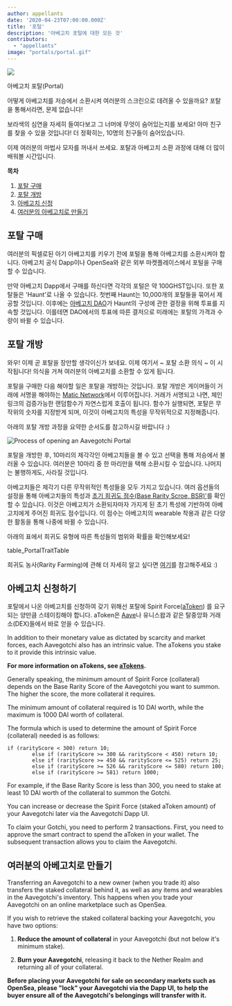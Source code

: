 ```yaml
---
author: appellants
date: '2020-04-23T07:00:00.000Z'
title: '포털'
description: '아베고치 포털에 대한 모든 것'
contributors:
  - "appellants"
image: "portals/portal.gif"
---
```


<div class="headerImageContainer">
<img class="headerImage" src="/portals/portal.gif">
<p class="headerImageText">아베고치 포탈(Portal)</p>
</div>

어떻게 아베고치를 저승에서 소환시켜 여러분의 스크린으로 데려올 수 있을까요? 포탈을 통해서라면, 문제 없습니다!

보라색의 심연을 자세히 들여다보고 그 너머에 무엇이 숨어있는지를 보세요! 아마 친구를 찾을 수 있을 것입니다! 더 정확히는, 10명의 친구들이 숨어있습니다.

이제 여러분의 마법사 모자를 꺼내서 쓰세요. 포탈과 아베고치 소환 과정에 대해 더 많이 배워볼 시간입니다. 

<div class="contentsBox">

**목차**

<ol>
<li><a href=#buying-a-portal>포탈 구매</a></li>
<li><a href=#opening-your-portal>포탈 개방</a></li>
<li><a href=#claiming-an-aavegotchi>아베고치 신청</a></li>
<li><a href=#transferring-your-aavegotchi>여러분의 아베고치로 만들기</a></li>
</ol>

</div>

## 포탈 구매

여러분의 픽셀로된 아기 아베고치를 키우기 전에 포털을 통해 아베고치를 소환시켜야 합니다. 아베고치 공식 Dapp이나 OpenSea와 같은 외부 마켓플레이스에서 포털을 구매할 수 있습니다.

만약 아베고치 Dapp에서 구매를 하신다면 각각의 포털은 약 100GHST입니다. 또한 포탈들은 'Haunt'로 나올 수 있습니다. 첫번째 Haunt는 10,000개의 포탈들을 묶어서 제공할 것입니다. 이후에는 [아베고치 DAO](/dao)가 Haunt의 구성에 관한 결정을 위해 투표를 지속할 것입니다. 이를테면 DAO에서의 투표에 따른 결저으로 미래에는 포탈의 가격과 수량이 바뀔 수 있습니다.


## 포탈 개방

와우! 이제 곧 포탈을 장만할 생각이신가 보네요. 이제 여기서 ~ 포탈 소환 의식 ~ 이 시작됩니다! 의식을 거쳐 여러분의 아베고치를 소환할 수 있게 됩니다.

포탈을 구매한 다음 해야할 일은 포탈을 개방하는 것입니다. 포탈 개방은 게이머들이 거래에 서명을 해야하는 [Matic Network](/glossary#matic-network)에서 이루어집니다. 거래가 서명되고 나면, 체인링크의 검증가능한 랜덤함수가 자연스럽게 호출이 됩니다. 함수가 실행되면, 포탈은 무작위의 숫자를 지정받게 되며, 이것이 아베고치의 특성을 무작위적으로 지정해줍니다.

아래의 포탈 개방 과정을 요약한 순서도를 참고하시길 바랍니다 :)

<img class = "bodyImage" src = "/portals/opening-an-aavegotchi-portal.png" alt = "Process of opening an Aavegotchi Portal" />

포탈을 개방한 후, 10마리의 제각각인 아베고치들을 볼 수 있고 선택을 통해 저승에서 불러올 수 있습니다. 여러분은 10마리 중 한 마리만을 택해 소환시킬 수 있습니다. 나머지는 불행하게도, 사라질 것입니다.

아베고치들은 제각기 다른 무작위적인 특성들을 모두 가지고 있습니다. 여러 옵션들의 설정을 통해 아베고치들의 특성과 [초기 희귀도 점수(Base Rarity Scroe, BSR)'](/rarity-farming#base-rarity-score)를 확인할 수 있습니다. 이것은 아베고치가 소환되자마자 가지게 된 초기 특성에 기반하여 아베고치에게 주어진 희귀도 점수입니다. 이 점수는 아베고치의 wearable 착용과 같은 다양한 활동을 통해 나중에 바뀔 수 있습니다.

아래의 표에서 희귀도 유형에 따른 특성들의 범위와 확률을 확인해보세요!

table_PortalTraitTable


희귀도 농사(Rarity Farming)에 관해 더 자세히 알고 싶다면 [여기](/rarity-farming)를 참고해주세요 :)


## 아베고치 신청하기

포탈에서 나온 아베고치를 신청하여 갖기 위해선 포탈에 Spirit Force([aToken](/atokens)) 를 요구되는 양만큼 스테이킹해야 합니다. aToken은 [Aave](https://aave.com/)나 유니스왑과 같은 탈중앙화 거래소(DEX)들에서 바로 얻을 수 있습니다.

In addition to their monetary value as dictated by scarcity and market forces, each Aavegotchi also has an intrinsic value. The aTokens you stake to it provide this intrinsic value.

**For more information on aTokens, see [aTokens](/atokens).**

Generally speaking, the minimum amount of Spirit Force (collateral) depends on the Base Rarity Score of the Aavegotchi you want to summon. The higher the score, the more collateral it requires.

The minimum amount of collateral required is 10 DAI worth, while the maximum is 1000 DAI worth of collateral.

The formula which is used to determine the amount of Spirit Force (collateral) needed is as follows:

```
if (rarityScore < 300) return 10;
        else if (rarityScore >= 300 && rarityScore < 450) return 10;
        else if (rarityScore >= 450 && rarityScore <= 525) return 25;
        else if (rarityScore >= 526 && rarityScore <= 580) return 100;
        else if (rarityScore >= 581) return 1000;
```

For example, if the Base Rarity Score is less than 300, you need to stake at least 10 DAI worth of the collateral to summon the Gotchi.

You can increase or decrease the Spirit Force (staked aToken amount) of your Aavegotchi later via the Aavegotchi Dapp UI.

To claim your Gotchi, you need to perform 2 transactions. First, you need to approve the smart contract to spend the aToken in your wallet. The subsequent transaction allows you to claim the Aavegotchi.


## 여러분의 아베고치로 만들기

Transferring an Aavegotchi to a new owner (when you trade it) also transfers the staked collateral behind it, as well as any items and wearables in the Aavegotchi's inventory. This happens when you trade your Aavegotchi on an online marketplace such as OpenSea.

If you wish to retrieve the staked collateral backing your Aavegotchi, you have two options:

1. **Reduce the amount of collateral** in your Aavegotchi (but not below it's minimum stake).

2. **Burn your Aavegotchi**, releasing it back to the Nether Realm and returning all of your collateral.

**Before placing your Aavegotchi for sale on secondary markets such as OpenSea, please "lock" your Aavegotchi via the Dapp UI, to help the buyer ensure all of the Aavegotchi's belongings will transfer with it.**




